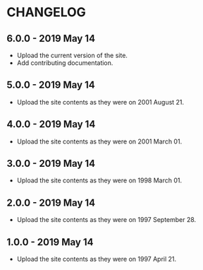 # CHANGELOG

## 6.0.0 - 2019 May 14
* Upload the current version of the site.
* Add contributing documentation.

## 5.0.0 - 2019 May 14
* Upload the site contents as they were on 2001 August 21.

## 4.0.0 - 2019 May 14
* Upload the site contents as they were on 2001 March 01.

## 3.0.0 - 2019 May 14
* Upload the site contents as they were on 1998 March 01.

## 2.0.0 - 2019 May 14
* Upload the site contents as they were on 1997 September 28.

## 1.0.0 - 2019 May 14
* Upload the site contents as they were on 1997 April 21.